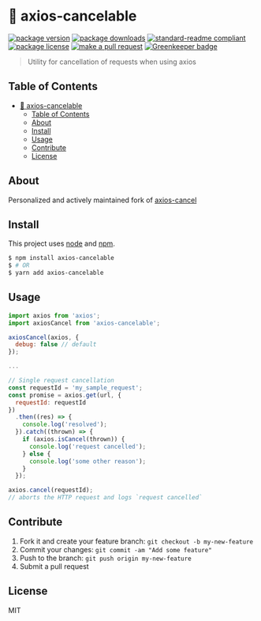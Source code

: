 
# 🛑 axios-cancelable
[![package version](https://img.shields.io/npm/v/axios-cancelable.svg?style=flat-square)](https://npmjs.org/package/axios-cancelable)
[![package downloads](https://img.shields.io/npm/dm/axios-cancelable.svg?style=flat-square)](https://npmjs.org/package/axios-cancelable)
[![standard-readme compliant](https://img.shields.io/badge/readme%20style-standard-brightgreen.svg?style=flat-square)](https://github.com/RichardLitt/standard-readme)
[![package license](https://img.shields.io/npm/l/axios-cancelable.svg?style=flat-square)](https://npmjs.org/package/axios-cancelable)
[![make a pull request](https://img.shields.io/badge/PRs-welcome-brightgreen.svg?style=flat-square)](http://makeapullrequest.com) [![Greenkeeper badge](https://badges.greenkeeper.io/tiaanduplessis/axios-cancelable.svg)](https://greenkeeper.io/)

> Utility for cancellation of requests when using axios

## Table of Contents

- [🛑 axios-cancelable](#axios-cancelable)
  - [Table of Contents](#table-of-contents)
  - [About](#about)
  - [Install](#install)
  - [Usage](#usage)
  - [Contribute](#contribute)
  - [License](#license)

## About

Personalized and actively maintained fork of [axios-cancel](https://github.com/thaerlabs/axios-cancel)

## Install

This project uses [node](https://nodejs.org) and [npm](https://www.npmjs.com). 

```sh
$ npm install axios-cancelable
$ # OR
$ yarn add axios-cancelable
```

## Usage

```js
import axios from 'axios';
import axiosCancel from 'axios-cancelable';

axiosCancel(axios, {
  debug: false // default
});

...

// Single request cancellation
const requestId = 'my_sample_request';
const promise = axios.get(url, {
  requestId: requestId
})
  .then((res) => {
    console.log('resolved');
  }).catch((thrown) => {
    if (axios.isCancel(thrown)) {
      console.log('request cancelled');
    } else {
      console.log('some other reason');
    }
  });

axios.cancel(requestId);
// aborts the HTTP request and logs `request cancelled`
```

## Contribute

1. Fork it and create your feature branch: `git checkout -b my-new-feature`
2. Commit your changes: `git commit -am "Add some feature"`
3. Push to the branch: `git push origin my-new-feature`
4. Submit a pull request

## License

MIT
    